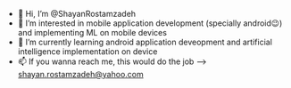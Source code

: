 - 👋 Hi, I’m @ShayanRostamzadeh
- 👀 I’m interested in mobile application development (specially android😉) and implementing ML on mobile devices
- 🌱 I’m currently learning android application deveopment and artificial intelligence implementation on device
- 📫 If you wanna reach me, this would do the job --> shayan.rostamzadeh@yahoo.com

<!---
ShayanRostamzade/ShayanRostamzade is a ✨ special ✨ repository because its `README.md` (this file) appears on your GitHub profile.
You can click the Preview link to take a look at your changes.
--->

